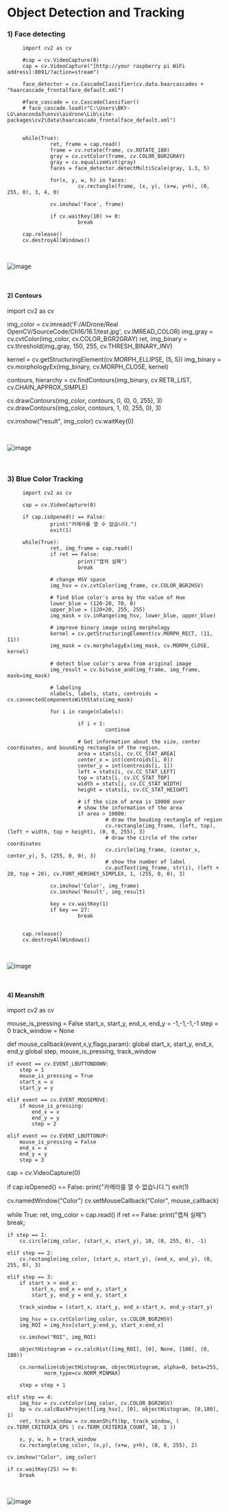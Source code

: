 # Object Detection and Tracking 

### 1) Face detecting

         import cv2 as cv

         #cap = cv.VideoCapture(0)
         cap = cv.VideoCapture("[http://your raspberry pi WiFi address]:8091/?action=stream")

         face_detector = cv.CascadeClassifier(cv.data.haarcascades + "haarcascade_frontalface_default.xml")

         #face_cascade = cv.CascadeClassifier()
         # face_cascade.load(r"C:\Users\BKY-LG\anaconda3\envs\aidrone\Lib\site-packages\cv2\data\haarcascade_frontalface_default.xml")


         while(True):
                  ret, frame = cap.read()
                  frame = cv.rotate(frame, cv.ROTATE_180)
                  gray = cv.cvtColor(frame, cv.COLOR_BGR2GRAY)
                  gray = cv.equalizeHist(gray)
                  faces = face_detector.detectMultiScale(gray, 1.3, 5)

                  for(x, y, w, h) in faces:
                           cv.rectangle(frame, (x, y), (x+w, y+h), (0, 255, 0), 3, 4, 0)

                  cv.imshow('Face', frame)

                  if cv.waitKey(10) >= 0:
                           break

         cap.release()
         cv.destroyAllWindows()
         
<br/>

![image](https://user-images.githubusercontent.com/122161666/226922767-061ae3de-5ee4-4945-936f-9eb7843b9516.png)

<br/>

#### 2) Contours

import cv2 as cv

img_color = cv.imread('F:/AIDrone/Real OpenCV/SourceCode/Ch16/16.1/test.jpg', cv.IMREAD_COLOR)
img_gray = cv.cvtColor(img_color, cv.COLOR_BGR2GRAY)
ret, img_binary = cv.threshold(img_gray, 150, 255, cv.THRESH_BINARY_INV)

kernel = cv.getStructuringElement(cv.MORPH_ELLIPSE, (5, 5))
img_binary = cv.morphologyEx(img_binary, cv.MORPH_CLOSE, kernel)

contours, hierarchy = cv.findContours(img_binary, cv.RETR_LIST, 
                        cv.CHAIN_APPROX_SIMPLE)

cv.drawContours(img_color, contours, 0, (0, 0, 255), 3)  
cv.drawContours(img_color, contours, 1, (0, 255, 0), 3)  


cv.imshow("result", img_color)
cv.waitKey(0)

<br/>

![image](https://user-images.githubusercontent.com/122161666/227414393-8011a499-327c-4691-87b4-ad6899e3936f.png)

<br/>

### 3) Blue Color Tracking

         import cv2 as cv

         cap = cv.VideoCapture(0)
        
         if cap.isOpened() == False:
                  print("카메라를 열 수 없습니다.")
                  exit(1)

         while(True):
                  ret, img_frame = cap.read()
                  if ret == False:
                           print("캡쳐 실패")
                           break
                  
                  # change HSV space
                  img_hsv = cv.cvtColor(img_frame, cv.COLOR_BGR2HSV)

                  # find blue color's area by the value of Hue
                  lower_blue = (120-20, 70, 0)
                  upper_blue = (120+20, 255, 255)
                  img_mask = cv.inRange(img_hsv, lower_blue, upper_blue)

                  # improve binary image using morphology 
                  kernel = cv.getStructuringElement(cv.MORPH_RECT, (11, 11))
                  img_mask = cv.morphologyEx(img_mask, cv.MORPH_CLOSE, kernel)

                  # detect blue color's area from ariginal image
                  img_result = cv.bitwise_and(img_frame, img_frame, mask=img_mask)

                  # labeling
                  nlabels, labels, stats, centroids = cv.connectedComponentsWithStats(img_mask)

                  for i in range(nlabels):
                           
                           if i < 1:
                                    continue

                           # Get information about the size, center coordinates, and bounding rectangle of the region. 
                           area = stats[i, cv.CC_STAT_AREA]
                           center_x = int(centroids[i, 0])
                           center_y = int(centroids[i, 1])
                           left = stats[i, cv.CC_STAT_LEFT]
                           top = stats[i, cv.CC_STAT_TOP]
                           width = stats[i, cv.CC_STAT_WIDTH]
                           height = stats[i, cv.CC_STAT_HEIGHT]

                           # if the size of area is 10000 over 
                           # show the information of the area 
                           if area > 10000:
                                    # draw the bouding rectangle of region
                                    cv.rectangle(img_frame, (left, top), (left + width, top + height), (0, 0, 255), 3)
                                    # draw the circle of the ceter coordinates
                                    cv.circle(img_frame, (center_x, center_y), 5, (255, 0, 0), 3)
                                    # show the number of label
                                    cv.putText(img_frame, str(i), (left + 20, top + 20), cv.FONT_HERSHEY_SIMPLEX, 1, (255, 0, 0), 3)

                  cv.imshow('Color', img_frame)
                  cv.imshow('Result', img_result)

                  key = cv.waitKey(1)
                  if key == 27:
                           break


         cap.release()
         cv.destroyAllWindows()

<br/>

![image](https://user-images.githubusercontent.com/122161666/227416243-7d2e3078-cc46-447d-993b-f2d3b0aa0212.png)

<br/>

#### 4)  Meanshift

import cv2 as cv

mouse_is_pressing = False
start_x, start_y, end_x, end_y = -1,-1,-1,-1
step = 0
track_window  = None

def mouse_callback(event,x,y,flags,param):
    global start_x, start_y, end_x, end_y
    global step, mouse_is_pressing, track_window

    if event == cv.EVENT_LBUTTONDOWN:
        step = 1
        mouse_is_pressing = True
        start_x = x
        start_y = y

    elif event == cv.EVENT_MOUSEMOVE:
        if mouse_is_pressing:
            end_x = x
            end_y = y
            step = 2

    elif event == cv.EVENT_LBUTTONUP:
        mouse_is_pressing = False
        end_x = x
        end_y = y
        step = 3


cap = cv.VideoCapture(0)

if cap.isOpened() == False:
    print("카메라를 열 수 없습니다.")
    exit(1)

cv.namedWindow("Color")
cv.setMouseCallback("Color", mouse_callback) 

while True:
    ret, img_color = cap.read()
    if ret == False:
        print("캡쳐 실패")
        break;

    if step == 1: 
        cv.circle(img_color, (start_x, start_y), 10, (0, 255, 0), -1)

    elif step == 2: 
        cv.rectangle(img_color, (start_x, start_y), (end_x, end_y), (0, 255, 0), 3)

    elif step == 3: 
        if start_x > end_x:
            start_x, end_x = end_x, start_x
            start_y, end_y = end_y, start_x

        track_window = (start_x, start_y, end_x-start_x, end_y-start_y)

        img_hsv = cv.cvtColor(img_color, cv.COLOR_BGR2HSV)
        img_ROI = img_hsv[start_y:end_y, start_x:end_x]

        cv.imshow("ROI", img_ROI)

        objectHistogram = cv.calcHist([img_ROI], [0], None, [180], (0, 180))

        cv.normalize(objectHistogram, objectHistogram, alpha=0, beta=255, 
                norm_type=cv.NORM_MINMAX)

        step = step + 1

    elif step == 4: 
        img_hsv = cv.cvtColor(img_color, cv.COLOR_BGR2HSV)
        bp = cv.calcBackProject([img_hsv], [0], objectHistogram, [0,180], 1)
        ret, track_window = cv.meanShift(bp, track_window, ( cv.TERM_CRITERIA_EPS | cv.TERM_CRITERIA_COUNT, 10, 1 ))

        x, y, w, h = track_window
        cv.rectangle(img_color, (x,y), (x+w, y+h), (0, 0, 255), 2)

    cv.imshow("Color", img_color)
 
    if cv.waitKey(25) >= 0:
        break
        
        
 <br/>
 
 ![image](https://user-images.githubusercontent.com/122161666/227417345-523e4aa3-802d-47ed-aa9d-6c5c82c71512.png)

 
 <br/>

